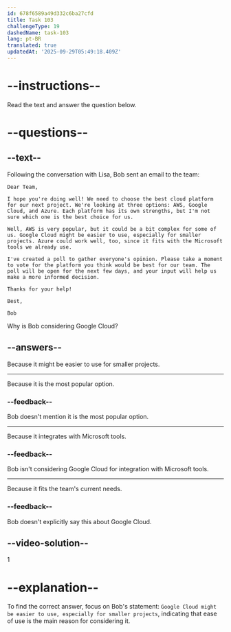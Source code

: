 ```yaml
---
id: 678f6589a49d332c6ba27cfd
title: Task 103
challengeType: 19
dashedName: task-103
lang: pt-BR
translated: true
updatedAt: '2025-09-29T05:49:18.409Z'
---
```


<!-- READING -->

# --instructions--

Read the text and answer the question below.

# --questions--

## --text--

Following the conversation with Lisa, Bob sent an email to the team:

`Dear Team,`

`I hope you're doing well! We need to choose the best cloud platform for our next project. We're looking at three options: AWS, Google Cloud, and Azure. Each platform has its own strengths, but I'm not sure which one is the best choice for us.`

`Well, AWS is very popular, but it could be a bit complex for some of us. Google Cloud might be easier to use, especially for smaller projects. Azure could work well, too, since it fits with the Microsoft tools we already use.`

`I've created a poll to gather everyone's opinion. Please take a moment to vote for the platform you think would be best for our team. The poll will be open for the next few days, and your input will help us make a more informed decision.`

`Thanks for your help!`

`Best,`

`Bob`

Why is Bob considering Google Cloud?

## --answers--

Because it might be easier to use for smaller projects.

---

Because it is the most popular option.

### --feedback--

Bob doesn't mention it is the most popular option.

---

Because it integrates with Microsoft tools.

### --feedback--

Bob isn't considering Google Cloud for integration with Microsoft tools.

---

Because it fits the team's current needs.

### --feedback--

Bob doesn't explicitly say this about Google Cloud.

## --video-solution--

1

# --explanation--

To find the correct answer, focus on Bob's statement: `Google Cloud might be easier to use, especially for smaller projects`, indicating that ease of use is the main reason for considering it.
